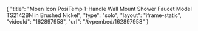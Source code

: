 {
    "title": "Moen Icon PosiTemp 1-Handle Wall Mount Shower Faucet Model TS2142BN in Brushed Nickel",
    "type": "solo",
    "layout": "iframe-static",
    "videoId": "162897958",
    "url": "\/tvpembed\/162897958"
}